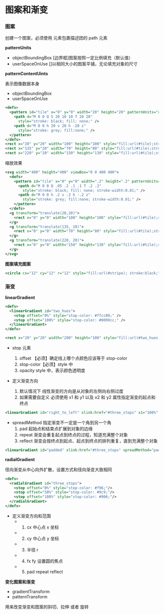 # 图案和渐变

### 图案

创建一个图案，必须使用 <pattern> 元素包裹描述团的 path 元素

**patternUnits**

- objectBoundingBox [边界框]图案按照一定比例填充（默认值）
- userSpaceOnUse []以相同大小的图案平铺，无论填充对象的尺寸

**patternContentUints**

表示图像数据本身

- objectBoundingBox
- userSpaceOnUse

``` xml
<defs>
  <pattern id="tile" x="0" y="0" width="20" height="20" patternUnits="userSpaceOnUse">
    <path d="M 0 0 Q 5 20 10 10 T 20 20"
      style="stroke: black; fill: none;" />
    <path d="M 0 0 h 20 v 20 h -20 z"
      style="stroke: grey; fill:none;" />
  </pattern>
</defs>
<rect x="20" y="20" width="100" height="100" style="fill:url(#tile);stroke:black;" />
<rect x="135" y="20" width="70" height="80" style="fill:url(#tile);stroke:black;" />
<rect x="220" y="20" width="150" height="130" style="fill:url(#tile);stroke:black;" />
```

缩放效果

``` xml
<svg width="400" height="400" viewBox="0 0 400 400">
  <defs>
    <pattern id="tile" x="0" y="0" width=".2" height=".2" patternUnits="userSpaceOnUse">
      <path d="M 0 0 Q .05 .2 .1 .1 T .2 .2"
        style="stroke: black; fill: none; stroke-width:0.01;" />
      <path d="M 0 0 h .2 v .2 h -.2 z"
        style="stroke: grey; fill:none; stroke-width:0.01;" />
    </pattern>
  </defs>
  <g transform="translate(20,20)">
    <rect x="0" y="0" width="100" height="100" style="fill:url(#tile);stroke:black;" />
  </g>
  <g transform="translate(135, 20)">
    <rect x="0" y="0" width="70" height="80" style="fill:url(#tile);stroke:black;" />
  </g>
  <g transform="translate(220, 20)">
    <rect x="0" y="0" width="150" height="130" style="fill:url(#tile);stroke:black;" />
  </g>
</svg>
```

**图案填充图案**

``` xml
<circle cx="12" cy="12" r="12" style="fill:url(#stripe); stroke:black;"/>
```


### 渐变

**linearGradient**

``` xml
<defs>
  <linearGradient id="two_hues">
    <stop offset="0%" style="stop-color: #ffcc00;" />
    <stop offset="100%" style="stop-color: #0099cc;" />
  </linearGradient>
</defs>

<rect x="20" y="20" width="200" height="100" style="fill:url(#two_hues); stroke: black;" />
```

- stop 元素
  1. offset    【必须】确定线上哪个点颜色应该等于 stop-color
  2. stop-color【必须】style 中
  3. opacity    style 中，表示颜色透明度

- 定义渐变方向
  1. 默认情况下 线性渐变的方向是从对象的左侧向右侧过度
  2. 如果需要自定义 必须使用 x1 和 y1 以及 x2 和 y2 属性指定渐变的起点和终点

``` xml
<linearGradient id="right_to_left" xlink:href="#three_stops" x1="100%" y1="0%" x2="0%" y2="0%" />
```

- spreadMethod 指定渐变不一定是一个角到另一个角
  1. pad 起始点和结束点扩展到对象的边缘
  2. repeat 渐变会重复起点到终点的过程，知道充满整个对象
  3. reflect 渐变会按终点到起点、起点到终点的排列重复，直到充满整个对象

``` xml
<linearGradient id="padded" xlink:href="#three_stops" spreadMethod="pad" />
```


**radialGradient**

径向渐变从中心向外扩散，设置方式和径向渐变大致相同

``` xml
<defs>
  <radialGradient id="three_stops">
    <stop offset="0%" style="stop-color: #f96;"/>
    <stop offset="50%" style="stop-color: #9c9;"/>
    <stop offset="100%" style="stop-color: #906;"/>
  </radialGradient>
</defs>
```

- 定义渐变方向和范围
  - 1. cx 中心点 x 坐标
  - 2. cy 中心点 y 坐标
  - 3. 半径 r
  - 4. fx fy 设置圆的焦点
  - 5. pad repeat reflect


**变化图案和渐变**

- gradientTransform
- patternTransform

用来改变渐变和图案的斜切、拉伸 或者 旋转